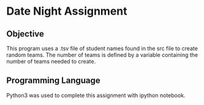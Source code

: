 # Date Night Assignment

## Objective

This program uses a .tsv file of student names found in the src file to create random teams. The number of teams is defined by a variable containing the number of teams needed to create.

## Programming Language

Python3 was used to complete this assignment with ipython notebook.


